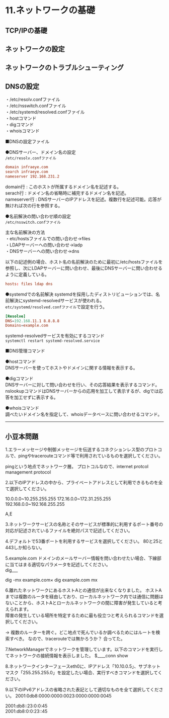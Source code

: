 # 11.ネットワークの基礎

## TCP/IPの基礎

## ネットワークの設定

## ネットワークのトラブルシューティング

## DNSの設定

・/etc/resolv.confファイル  
・/etc/nsswitch.confファイル  
・/etc/systemd/resolved.confファイル  
・hostコマンド  
・digコマンド  
・whoisコマンド  

■DNSの設定ファイル  

●DNSサーバー、ドメイン名の設定  
`/etc/resolv.confファイル`  

``` conf : /etc/resolv.confファイルの記述例
domain infraeye.com
search infraeye.com
nameserver 192.168.231.2
```

domain行 : このホストが所属するドメイン名を記述する。  
serach行 : ドメイン名の省略時に補完するドメイン名を記述。  
nameserver行 : DNSサーバーのIPアドレスを記述。複数行を記述可能。応答が無ければ次の行を参照する。  


●名前解決の問い合わせ順の設定  
`/etc/nsswitch.confファイル`  

主な名前解決の方法  
・etc/hostsファイルでの問い合わせ→files  
・LDAPサーバーへの問い合わせ→ladp  
・DNSサーバーへの問い合わせ→dns  

以下の記述例の場合、ホスト名の名前解決のために最初に/etc/hostsファイルを参照し、次にLDAPサーバーに問い合わせ、最後にDNSサーバーに問い合わせるように定義している。  

``` conf : /etc/nsswitch.confファイルの設定例
hosts: files ldap dns
```


●systemdでの名前解決
systemdを採用したディストリビューションでは、名前解決にsystemd-resolvedサービスが使われる。  
`etc/systemd/resolved.confファイル`で設定を行う。  

``` conf : /etc/systemd\resolved.conf
[Resolve]
DNS=192.168.11.1 8.8.8.8
Domains=example.com
```

systemd-resolvedサービスを有効にするコマンド  
`systemctl restart systemd-resolved.service`  



■DNS管理コマンド  

●hostコマンド  
DNSサーバーを使ってホストやドメインに関する情報を表示する。  

●digコマンド  
DNSサーバーに対して問い合わせを行い、その応答結果を表示するコマンド。  
nslookupコマンドはDNSサーバーからの応用を加工して表示するが、digでは応答を加工せずに表示する。  

●whoisコマンド  
調べたいドメイン名を指定して、whoisデータベースに問い合わせるコマンド。  

---

## 小豆本問題

1.エラーメッセージや制御メッセージを伝送するコネクションレス型のプロトコルで、pingやtracerouteコマンド等で利用されているものを選択してください。  

pingという地点でネットワーク層。
プロトコルなので、internet protcol management protocol

2.以下のIPアドレスの中から、プライベートアドレスとして利用できるものを全て選択してください。

10.0.0.0~10.255.255.255
172.16.0.0~172.31.255.255
192.168.0.0~192.168.255.255

A,E

3.ネットワークサービスの名称とそのサービスが標準的に利用するポート番号の対応が記述されているファイルを絶対パスで記述してください。  

4.デフォルトで53番ポートを利用するサービスを選択してください。
80と25と443しか知らない。

5.example.com ドメインのメールサーバー情報を問い合わせたい場合、下線部に当てはまる適切なパラメータを記述してください。  
dig___

dig -mx example.com×
dig example.com mx

6.離れたネットワークにあるホストAとの通信が出来なくなりました。
ホストAまでは複数のルータを経由しており、ローカルネットワーク内では通信に問題はないことから、ホストAとローカルネットワークの間に障害が発生していると考えられます。  
障害の発生している場所を特定するために最も役立つと考えられるコマンドを選択してください。

→
複数のルーターを跨ぐ。どこ地点で死んでいるか調べるためにはルートを検索すべき。
なので、tracerouteでは無かろうか？
合ってた。

7.NetworkManagerでネットワークを管理しています。以下のコマンドを実行してネットワークの接続情報を表示しました。
$____conn show


8.ネットワークインターフェースeth0に、IPアドレス「10.10.0.5」、サブネットマスク「255.255.255.0」を設定したい場合、実行すべきコマンドを選択してください。  


9.以下のIPv6アドレスの省略された表記として適切なものを全て選択してください。
2001:0db8:0000:0000:0023:0000:0000:0045

2001:db8::23:0:0:45  
2001:db8:0:0:23::45  
